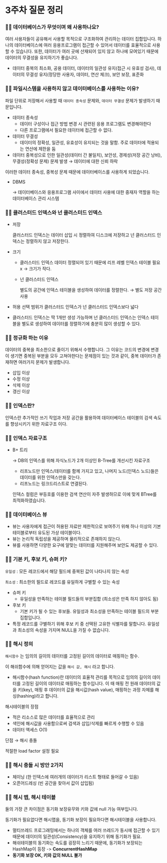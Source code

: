 # 3주차 질문 정리

### ✋🏻 데이터베이스가 무엇이며 왜 사용하나요?

여러 사용자들이 공유해서 사용할 목적으로 구조화하여 관리하는 데이터 집합입니다.
하나의 데이터베이스에 여러 응용프로그램이 접근할 수 있어서 데이터를 효율적으로 사용할 수 있습니다.
또한, 데이터가 여러 곳에 산재되어 있지 않고 하나에 모여있기 때문에 데이터의 무결성을 유지하기가 좋습니다.

- 데이터 중복의 최소화, 공용 데이터, 데이터의 일관성 유지(접근 시 유효성 검사),
데이터의 무결성 유지(정당한 사용자, 데이터, 연산 체크), 보안 보장, 표준화

### ✋🏻 파일시스템을 사용하지 않고 데이터베이스를 사용하는 이유?

파일 단위로 저장해서 사용할 때 `데이터 종속성` 문제와, `데이터 무결성` 문제가 발생하기 때문입니다.

- 데이터 종속성
    - 데이터 구성이나 접근 방법 변경 시 관련된 응용 프로그램도 변경해야한다
    - 다른 프로그램에서 필요한 데이터에 접근할 수 없다.
- 데이터 무결성
    - 데이터의 정확성, 일관성, 유효성이 유지되는 것을 말함. 주로 데이터에 적용되는 연산에 제한을 둠
- 데이터 중복성으로 인한 일관성(데이터 간 불일치), 보안성, 경제성(저장 공간 낭비), 무결성(정확성 문제) 문제 발생 → 데이터에 대한 신뢰 하락

이러한 데이터 종속성, 중복성 문제 때문에 데이터베이스를 사용하게 되었습니다.

- DBMS

    → 데이터베이스와 응용프로그램 사이에서 데이터 사용에 대한 중재자 역할을 하는 데이터베이스 관리 시스템

### ✋🏻 클러스터드 인덱스와 넌 클러스터드 인덱스

- 저장

    클러스터드 인덱스는 데이터 삽입 시 정렬하여 디스크에 저장하고 넌 클러스터드 인덱스는 정렬하지 않고 저장한다.

- 크기
    - 클러스터드 인덱스
     데이터 정렬되어 있기 때문에 리프 레벨 인덱스 테이블 필요 x
    → 크기가 작다.
    - 넌 클러스터드 인덱스

        별도의 공간에 인덱스 테이블을 생성하여 데이터를 정렬한다.
        → 별도 저장 공간 사용

- 허용 선택 범위가 클러스터드 인덱스가 넌 클러스터드 인덱스보다 넓다
- 클러스터드 인덱스는 딱 1개만 생성 가능하며 넌 클러스터드 인덱스는 인덱스 테이블을 별도로 생성하여 데이터를 정렬하기에 충분히 많이 생성할 수 있다.

### ✋🏻  정규화 하는 이유

데이터의 중복을 최소한으로 줄이기 위해서 수행합니다. 그 이유는 코드의 변경에 변경이 생기면 중복된 부분을 모두 고쳐야한다는 문제점이 있는 것과 같이, 중복 데이터가 존재하면 여러가지 문제가 발생합니다.

- 삽입 이상
- 수정 이상
- 삭제 이상
- 갱신 이상

### ✋🏻   인덱스란?

인덱스란 추가적인 쓰기 작업과 저장 공간을 활용하여 데이터베이스 테이블의 검색 속도를 향상시키기 위한 자료구조 이다.

### ✋🏻   인덱스 자료구조

- B+ 트리

    → DB의 인덱스를 위해 자식노드가 2개 이상인 B-Tree를 개선시킨 자료구조

    - 리프노드만 인덱스/데이터를 함께 가지고 있고, 나머지 노드(인덱스 노드)들은 데이터를 위한 인덱스만을 갖는다.
    - 리프노드는 링크드리스트로 연결된다.

    인덱스 컬럼은 부등호를 이용한 검색 연산이 자주 발생하므로 이에 맞게 BTree를 최적화하였습니다.

### ✋🏻   데이터베이스 뷰

- 뷰는 사용자에게 접근이 허용된 자료만 제한적으로 보여주기 위해 하나 이상의 기본 테이블로부터 유도된 가상 테이블이다.
- 뷰는 논리적 독립성을 제공하며 물리적으로 존재하지 않는다.
- 뷰를 사용하면 다양한 요구에 알맞는 데이터를 지원해주며 보안도 제공할 수 있다.

### ✋🏻   기본 키, 후보 키, 슈퍼 키?

`유일성` : 모든 레코드에서 해당 필드에 중복된 값이 나타나지 않는 속성

`최소성` : 최소한의 필드로 레코드를 유일하게 구별할 수 있는 속성

- 슈퍼 키
    - 유일성을 만족하는 테이블 필드들의 부분집합 (최소성은 만족 하지 않아도 됨)
- 후보 키
    - 기본 키가 될 수 있는 후보들. 유일성과 최소성을 만족하는 테이블 필드의 부분집합입니다.
- 특정 레코드를 구별하기 위해 후보 키 중 선택된 고유한 식별자를 말합니다.
유일성과 최소성의 속성을 가지며 NULL을 가질 수 없습니다.

### ✋🏻   해시 정의

`해시함수` 는 임의의 길이의 데이터를 고정된 길이의 데이터로 매핑하는 함수.

이 해쉬함수에 의해 얻어지는 값을 `해시 값, 해시` 라고 합니다.

- 해시함수(hash function)란 데이터의 효율적 관리를 목적으로 임의의 길이의 데이터를 고정된 길이의 데이터로 매핑하는 함수입니다.
이 때 매핑 전 원래 데이터의 값을 키(key), 매핑 후 데이터의 값을 해시값(hash value), 매핑하는 과정 자체를 해싱(hashing)라고 합니다.

해시테이블의 장점

- 적은 리소스로 많은 데이터를 효율적으로 관리
- 색인에 해시값을 사용함으로써 검색과 삽입/삭제를 빠르게 수행할 수 있음
- 데이터 액세스 O(1)

단점 → 해시 충돌

적절한 load factor 설정 필요

### ✋🏻   해시 충돌 시 방안 2가지

- 체이닝 (한 인덱스에 여러개의 데이터가 리스트 형태로 들어갈 수 있음)
- 오픈어드레싱 (빈 공간을 찾아서 값이 삽입됨)

### ✋🏻   해시 맵, 해시 테이블

둘의 가장 큰 차이점은 동기화 보장유무와 키와 값에 null 가능 여부입니다.

동기화가 필요없다면 해시맵을, 동기화 보장이 필요하다면 해시테이블을 사용합니다.

- 멀티쓰레드 프로그래밍에서는 하나의 객체를 여러 쓰레드가 동시에 접근할 수 있기 때문에 데이터의 일관성(Consistency)을 유지하기 위해 동기화가 필요.
- 해쉬테이블의 동기화는 속도를 굉장히 느리기 때문에,
동기화가 보장되는 HashMap이 등장 -> **ConcurrentHashMap**
- **동기화 보장 OK, 키와 값의 NULL 불가**
